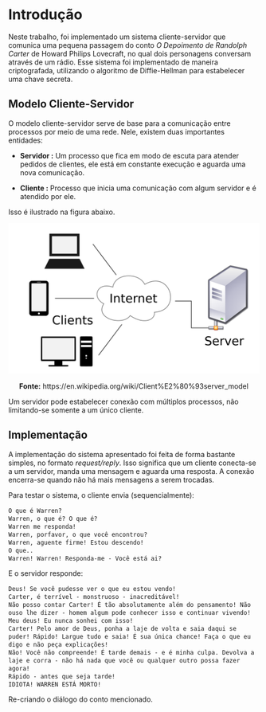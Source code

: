 # Introdução

Neste trabalho, foi implementado um sistema cliente-servidor que comunica uma pequena passagem do conto _O Depoimento de Randolph Carter_ de Howard Philips Lovecraft, no qual dois personagens conversam através de um rádio. Esse sistema foi implementado de maneira criptografada, utilizando o algoritmo de Diffie-Hellman para estabelecer uma chave secreta.

## Modelo Cliente-Servidor

O modelo cliente-servidor serve de base para a comunicação entre processos por meio de uma rede. Nele, existem duas importantes entidades:

- <b> Servidor :</b> Um processo que fica em modo de escuta para atender pedidos de clientes, ele está em constante execução e aguarda uma nova comunicação.

- <b> Cliente :</b> Processo que inicia uma comunicação com algum servidor e é atendido por ele.

Isso é ilustrado na figura abaixo.

![](1.svg.png)
<center>
<b>Fonte:</b> https://en.wikipedia.org/wiki/Client%E2%80%93server_model
</center>

Um servidor pode estabelecer conexão com múltiplos processos, não limitando-se somente a um único cliente.

## Implementação

A implementação do sistema apresentado foi feita de forma bastante simples, no formato _request/reply_. Isso significa que um cliente conecta-se a um servidor, manda uma mensagem e aguarda uma resposta. A conexão encerra-se quando não há mais mensagens a serem trocadas.

Para testar o sistema, o cliente envia (sequencialmente):

```
O que é Warren?
Warren, o que é? O que é?
Warren me responda!
Warren, porfavor, o que você encontrou?
Warren, aguente firme! Estou descendo!
O que..
Warren! Warren! Responda-me - Você está ai?
```

E o servidor responde:

```
Deus! Se você pudesse ver o que eu estou vendo!
Carter, é terrível - monstruoso - inacreditável!
Não posso contar Carter! É tão absolutamente além do pensamento! Não ouso lhe dizer - homem algum pode conhecer isso e continuar vivendo! Meu deus! Eu nunca sonhei com isso!
Carter! Pelo amor de Deus, ponha a laje de volta e saia daqui se puder! Rápido! Largue tudo e saia! É sua única chance! Faça o que eu digo e não peça explicações!
Não! Você não compreende! É tarde demais - e é minha culpa. Devolva a laje e corra - não há nada que você ou qualquer outro possa fazer agora!
Rápido - antes que seja tarde!
IDIOTA! WARREN ESTÁ MORTO!
```

Re-criando o diálogo do conto mencionado.
